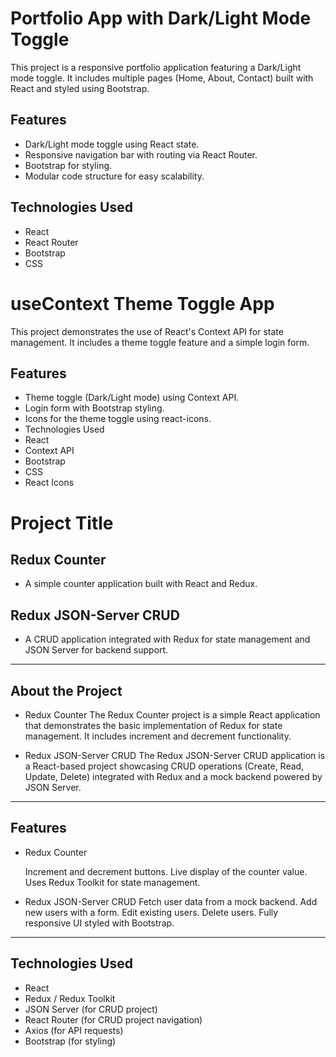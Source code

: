 # Portfolio App with Dark/Light Mode Toggle

This project is a responsive portfolio application featuring a Dark/Light mode toggle. It includes multiple pages (Home, About, Contact) built with React and styled using Bootstrap.

## Features
- Dark/Light mode toggle using React state.
- Responsive navigation bar with routing via React Router.
- Bootstrap for styling.
- Modular code structure for easy scalability.

## Technologies Used
- React
- React Router
- Bootstrap
- CSS

# useContext Theme Toggle App
This project demonstrates the use of React's Context API for state management. It includes a theme toggle feature and a simple login form.

## Features
- Theme toggle (Dark/Light mode) using Context API.
- Login form with Bootstrap styling.
- Icons for the theme toggle using react-icons.
- Technologies Used
- React
- Context API
- Bootstrap
- CSS
- React Icons


# Project Title
## Redux Counter
  - A simple counter application built with React and Redux.
## Redux JSON-Server CRUD
  - A CRUD application integrated with Redux for state management and JSON Server for backend support.
---
## About the Project
  - Redux Counter
       The Redux Counter project is a simple React application that demonstrates the basic implementation of Redux for state management. It includes increment and decrement functionality.

  - Redux JSON-Server CRUD
      The Redux JSON-Server CRUD application is a React-based project showcasing CRUD operations (Create, Read, Update, Delete) integrated with Redux and a mock backend powered by JSON Server.
---
## Features
   - Redux Counter

     Increment and decrement buttons.
     Live display of the counter value.
     Uses Redux Toolkit for state management.
     
   - Redux JSON-Server CRUD
       Fetch user data from a mock backend.
       Add new users with a form.
       Edit existing users.
       Delete users.
       Fully responsive UI styled with Bootstrap.
 ---    
     
## Technologies Used
  - React
  - Redux / Redux Toolkit
  - JSON Server (for CRUD project)
  - React Router (for CRUD project navigation)
  - Axios (for API requests)
  - Bootstrap (for styling)


